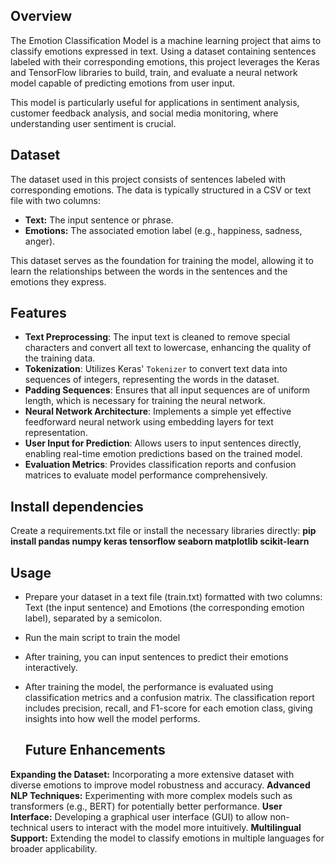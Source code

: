## Overview
The Emotion Classification Model is a machine learning project that aims to classify emotions expressed in text. Using a dataset containing sentences labeled with their corresponding emotions, this project leverages the Keras and TensorFlow libraries to build, train, and evaluate a neural network model capable of predicting emotions from user input. 

This model is particularly useful for applications in sentiment analysis, customer feedback analysis, and social media monitoring, where understanding user sentiment is crucial.

## Dataset
The dataset used in this project consists of sentences labeled with corresponding emotions. The data is typically structured in a CSV or text file with two columns:

- **Text:** The input sentence or phrase.
- **Emotions:** The associated emotion label (e.g., happiness, sadness, anger).
  
This dataset serves as the foundation for training the model, allowing it to learn the relationships between the words in the sentences and the emotions they express.

## Features
- **Text Preprocessing**: The input text is cleaned to remove special characters and convert all text to lowercase, enhancing the quality of the training data.
- **Tokenization**: Utilizes Keras' `Tokenizer` to convert text data into sequences of integers, representing the words in the dataset.
- **Padding Sequences**: Ensures that all input sequences are of uniform length, which is necessary for training the neural network.
- **Neural Network Architecture**: Implements a simple yet effective feedforward neural network using embedding layers for text representation.
- **User Input for Prediction**: Allows users to input sentences directly, enabling real-time emotion predictions based on the trained model.
- **Evaluation Metrics**: Provides classification reports and confusion matrices to evaluate model performance comprehensively.


## Install dependencies
Create a requirements.txt file or install the necessary libraries directly:
**pip install pandas numpy keras tensorflow seaborn matplotlib scikit-learn**

## Usage
- Prepare your dataset in a text file (train.txt) formatted with two columns: Text (the input sentence) and Emotions (the corresponding emotion label), separated by a semicolon.
- Run the main script to train the model
- After training, you can input sentences to predict their emotions interactively.
- After training the model, the performance is evaluated using classification metrics and a confusion matrix. The classification report includes precision, recall, and F1-score for each emotion class, giving insights into how well the model performs.

  ## Future Enhancements
**Expanding the Dataset:** Incorporating a more extensive dataset with diverse emotions to improve model robustness and accuracy.
**Advanced NLP Techniques:** Experimenting with more complex models such as transformers (e.g., BERT) for potentially better performance.
**User Interface:** Developing a graphical user interface (GUI) to allow non-technical users to interact with the model more intuitively.
**Multilingual Support:** Extending the model to classify emotions in multiple languages for broader applicability.
